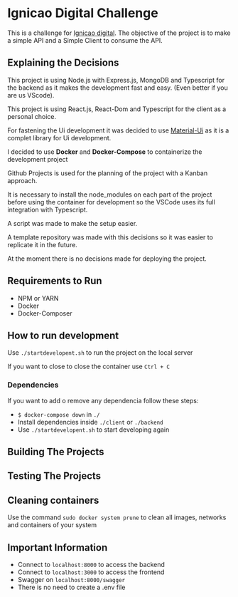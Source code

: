 # Ignicao Digital Challenge

This is a challenge for [Ignicao digital](https://www.ignicaodigital.com.br/).
The objective of the project is to make a simple API and a Simple Client to consume the API.

## Explaining the Decisions

This project is using Node.js with Express.js, MongoDB and Typescript for the backend as it makes the development fast and easy. (Even better if you are us VScode).

This project is using React.js, React-Dom and Typescript for the client as a personal choice.

For fastening the Ui development it was decided to use [Material-Ui](https://material-ui.com/) as it is a complet library for Ui development.

I decided to use **Docker** and **Docker-Compose** to containerize the development project

Github Projects is used for the planning of the project with a Kanban approach.

It is necessary to install the node_modules on each part of the project before using the container for development so the VSCode uses its full integration with Typescript.

A script was made to make the setup easier.

A template repository was made with this decisions so it was easier to replicate it in the future.

At the moment there is no decisions made for deploying the project.

## Requirements to Run

- NPM or YARN
- Docker
- Docker-Composer

## How to run development

Use `./startdevelopent.sh` to run the project on the local server

If you want to close to close the container use `Ctrl + C`

### Dependencies

If you want to add o remove any dependencia follow these steps:

- `$ docker-compose down` in `./`
- Install dependencies inside `./client` or `./backend`
- Use `./startdevelopent.sh` to start developing again

## Building The Projects

## Testing The Projects

## Cleaning containers

Use the command `sudo docker system prune` to clean all images, networks and containers of your system

## Important Information

- Connect to `localhost:8000` to access the backend
- Connect to `localhost:3000` to access the frontend
- Swagger on `localhost:8000/swagger`
- There is no need to create a .env file
